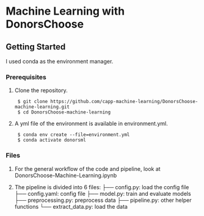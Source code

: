 # Machine Learning with DonorsChoose

## Getting Started

I used conda as the environment manager.

### Prerequisites

1. Clone the repository.

        $ git clone https://github.com/capp-machine-learning/DonorsChoose-machine-learning.git
        $ cd DonorsChoose-machine-learning

1. A yml file of the environment is available in environment.yml.

        $ conda env create --file=environment.yml
        $ conda activate donorsml
        
### Files

1. For the general workflow of the code and pipeline, look at DonorsChoose-Machine-Learning.ipynb

2. The pipeline is divided into 6 files:
            ├── config.py: load the config file
            ├── config.yaml: config file
            ├── model.py: train and evaluate models
            ├── preprocessing.py: preprocess data
            ├── pipeline.py: other helper functions
            └── extract_data.py: load the data



